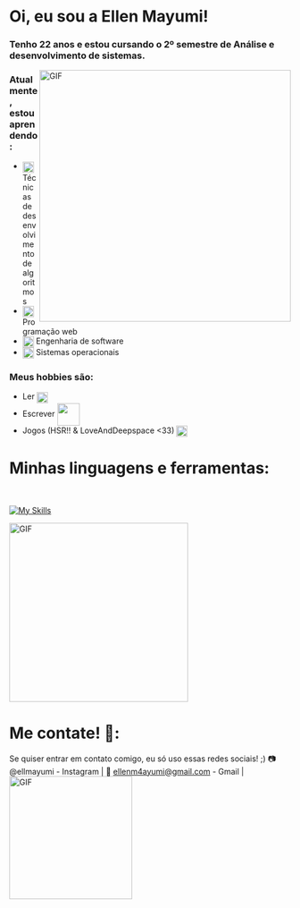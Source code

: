 # Oi, eu sou a Ellen Mayumi!

### Tenho 22 anos e estou cursando o 2º semestre de Análise e desenvolvimento de sistemas.


<img hight="400" width="450" alt="GIF" align="right" src="tumblr_24ca50c8a288bccbbcd5f37007973ba3_3021b8e7_500.gif">

###  Atualmente, estou aprendendo:
- <img hight="10" width="20" align="center" src="https://media.tenor.com/5k_VZG4gXzEAAAAi/eternal-sailor-moon.gif"> Técnicas de desenvolvimento de algoritmos
- <img hight="10" width="20" align="center" src="https://media.tenor.com/5k_VZG4gXzEAAAAi/eternal-sailor-moon.gif"> Programação web
- <img hight="10" width="20" align="center" src="https://media.tenor.com/5k_VZG4gXzEAAAAi/eternal-sailor-moon.gif"> Engenharia de software
- <img hight="10" width="20" align="center" src="https://media.tenor.com/5k_VZG4gXzEAAAAi/eternal-sailor-moon.gif"> Sistemas operacionais


###  Meus hobbies são: 
- Ler <img hight="10" width="20" align="center" src="https://media.tenor.com/FplNzhsEVnoAAAAi/kuromi-sanrio.gif">
- Escrever <img hight="30" width="40" align="center" src="https://media.tenor.com/UaXJBL3zQFMAAAAi/ibunwoo-my-melody.gif">
- Jogos (HSR!! & LoveAndDeepspace <33) <img hight="10" width="20" align="center" src="https://media.tenor.com/QXYXNdv9gggAAAAi/emoji-sanrio.gif">




# Minhas linguagens e ferramentas:

</br>
<p align="center">

[![My Skills](https://skillicons.dev/icons?i=html,css,python)](https://skillicons.dev)

<img hight="250" width="320" alt="GIF" align="center" src="https://64.media.tumblr.com/74ab2dda6e912e3c684731b54da76373/9dae9475e3caf7eb-80/s540x810/de0d0e42fbfc8b067af9ec6d2a9a880601bf446d.gif">
</br>

# Me contate! 📩:

Se quiser entrar em contato comigo, eu só uso essas redes sociais! ;)
📷 @ellmayumi - Instagram | 📨 ellenm4ayumi@gmail.com - Gmail |
<img hight="150" width="220" alt="GIF" align="left" src="https://64.media.tumblr.com/0e8f03db2c558bd432bb85c19c8a3c8e/e8b4119a00483015-28/s400x600/4840035a82b80c4a914c2175582005227c0c144c.gif">
